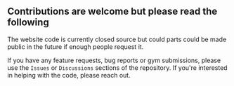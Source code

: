## Contributions are welcome but please read the following

The website code is currently closed source but could parts could be made public in the future if enough people request it.

If you have any feature requests, bug reports or gym submissions, please use the `Issues` or `Discussions` sections of the repository.
If you're interested in helping with the code, please reach out.